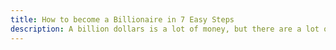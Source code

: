 ```yaml
---
title: How to become a Billionaire in 7 Easy Steps
description: A billion dollars is a lot of money, but there are a lot of billionaires. How did they get to where they are, where did they come from, is a billion dollars really that much money? 
---
```

